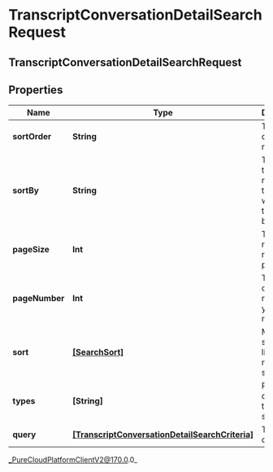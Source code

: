 # TranscriptConversationDetailSearchRequest

## TranscriptConversationDetailSearchRequest

## Properties

|Name | Type | Description | Notes|
|------------ | ------------- | ------------- | -------------|
| **sortOrder** | **String** | The sort order for results | [optional] |
| **sortBy** | **String** | The field in the resource that you want to sort the results by | [optional] |
| **pageSize** | **Int** | The number of results per page | [optional] |
| **pageNumber** | **Int** | The page of resources you want to retrieve | [optional] |
| **sort** | [**[SearchSort]**]([SearchSort]) | Multi-value sort order, list of multiple sort values | [optional] |
| **types** | **[String]** | Resource domain type to search | |
| **query** | [**[TranscriptConversationDetailSearchCriteria]**]([TranscriptConversationDetailSearchCriteria]) | The search criteria | [optional] |



_PureCloudPlatformClientV2@170.0.0_

